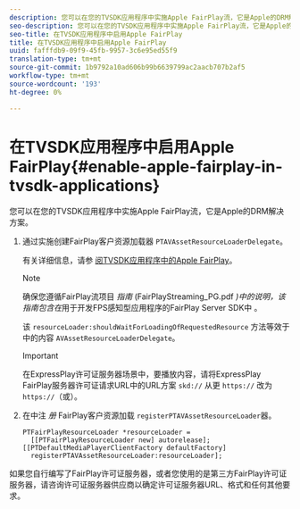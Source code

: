 ```yaml
---
description: 您可以在您的TVSDK应用程序中实施Apple FairPlay流，它是Apple的DRM解决方案。
seo-description: 您可以在您的TVSDK应用程序中实施Apple FairPlay流，它是Apple的DRM解决方案。
seo-title: 在TVSDK应用程序中启用Apple FairPlay
title: 在TVSDK应用程序中启用Apple FairPlay
uuid: fafffdb9-09f9-45fb-9957-3c6e95ed55f9
translation-type: tm+mt
source-git-commit: 1b9792a10ad606b99b6639799ac2aacb707b2af5
workflow-type: tm+mt
source-wordcount: '193'
ht-degree: 0%

---
```



# 在TVSDK应用程序中启用Apple FairPlay{#enable-apple-fairplay-in-tvsdk-applications}

您可以在您的TVSDK应用程序中实施Apple FairPlay流，它是Apple的DRM解决方案。

1. 通过实施创建FairPlay客户资源加载器 `PTAVAssetResourceLoaderDelegate`。

   有关详细信息，请参 [阅TVSDK应用程序中的Apple FairPlay](../../c-psdk-ios-1.4-drm-content-security/c-psdk-ios-1.4-apple-fairplay-tvsdk/c-psdk-ios-1.4-apple-fairplay-tvsdk.md)。

   >[!NOTE]
   >
   >确保您遵循FairPlay流项目 *指南* (FairPlayStreaming_PG.pdf *)中的说明，该指南包含在*&#x200B;用于开发FPS感知型应用程序的FairPlay Server SDK中 [](https://developer.apple.com/services-account/download?path=/Developer_Tools/FairPlay_Streaming_SDK/FairPlay_Streaming_Server_SDK.zip)。

   该 `resourceLoader:shouldWaitForLoadingOfRequestedResource` 方法等效于中的内容 `AVAssetResourceLoaderDelegate`。

   >[!IMPORTANT]
   >
   >在ExpressPlay许可证服务器场景中，要播放内容，请将ExpressPlay FairPlay服务器许可证请求URL中的URL方案 `skd://` 从更 `https://` 改为 `https://`（或）。

1. 在中注 *册* FairPlay客户资源加载 `registerPTAVAssetResourceLoader`器。

   ```
   PTFairPlayResourceLoader *resourceLoader =  
     [[PTFairPlayResourceLoader new] autorelease];  
   [[PTDefaultMediaPlayerClientFactory defaultFactory]  
     registerPTAVAssetResourceLoader:resourceLoader];
   ```

如果您自行编写了FairPlay许可证服务器，或者您使用的是第三方FairPlay许可证服务器，请咨询许可证服务器供应商以确定许可证服务器URL、格式和任何其他要求。
